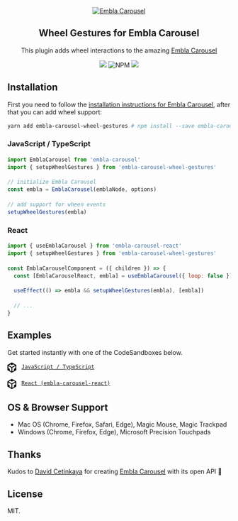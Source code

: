 <p align="center">
  <a href="https://github.com/davidcetinkaya/embla-carousel" target="_blank"><img width="70" height="70" src="https://rawgit.com/davidcetinkaya/embla-carousel/master/docs/assets/embla-logo.svg" alt="Embla Carousel"></a>
</p>
<h2 align="center">Wheel Gestures for Embla Carousel</h2>

<p align="center">
  This plugin adds wheel interactions to the amazing
  <a href="https://github.com/davidcetinkaya/embla-carousel">Embla Carousel</a>
</p>

<p align="center">
  <a href="https://www.npmjs.com/package/embla-carousel-wheel-gestures" target="_blank">
    <img src="https://img.shields.io/npm/v/embla-carousel-wheel-gestures.svg"
  /></a>
  
  <img alt="NPM" src="https://img.shields.io/npm/l/embla-carousel-wheel-gestures">
  
  <a href="https://bundlephobia.com/result?p=embla-carousel-wheel-gestures@1.0.2" target="_blank">
    <img
      src="https://img.shields.io/bundlephobia/minzip/embla-carousel-wheel-gestures?color=%234c1&label=gzip%20size"
    />
  </a>
</p>

## Installation

First you need to follow the [installation instructions for Embla Carousel](https://github.com/davidcetinkaya/embla-carousel#installation), after that you can add wheel support:

````sh
yarn add embla-carousel-wheel-gestures # npm install --save embla-carousel-wheel-gestures
````

### JavaScript / TypeScript

````js
import EmblaCarousel from 'embla-carousel'
import { setupWheelGestures } from 'embla-carousel-wheel-gestures'

// initialize Embla Carousel
const embla = EmblaCarousel(emblaNode, options)

// add support for wheen events
setupWheelGestures(embla)
````

### React

````js
import { useEmblaCarousel } from 'embla-carousel-react'
import { setupWheelGestures } from 'embla-carousel-wheel-gestures'

const EmblaCarouselComponent = ({ children }) => {
  const [EmblaCarouselReact, embla] = useEmblaCarousel({ loop: false })

  useEffect(() => embla && setupWheelGestures(embla), [embla])

  // ...
}
````

## Examples

<p>Get started instantly with one of the CodeSandboxes below.</p>

<p>
  <img src="/assets/codesandbox.svg" height="23" align="top" /> &nbsp;
  <a href="https://codesandbox.io/s/github/xiel/embla-carousel-wheel-gestures/tree/master/docs/vanilla?file=/src/js/index.ts:1240-1266" target="_blank">
    <code>JavaScript / TypeScript</code>
  </a>
</p>

<p>
  <img src="/assets/codesandbox.svg" height="23" align="top" /> &nbsp;
  <a href="https://codesandbox.io/s/github/xiel/embla-carousel-wheel-gestures/tree/master/docs/react?file=/src/js/EmblaCarousel.tsx:879-942" target="_blank">
    <code>React (embla-carousel-react)</code>
  </a>
</p>

## OS & Browser Support

- Mac OS (Chrome, Firefox, Safari, Edge), Magic Mouse, Magic Trackpad
- Windows (Chrome, Firefox, Edge), Microsoft Precision Touchpads

## Thanks

Kudos to [David Cetinkaya](https://github.com/davidcetinkaya) for creating [Embla Carousel](https://github.com/davidcetinkaya/embla-carousel) with its open API 🙏

## License

MIT.
